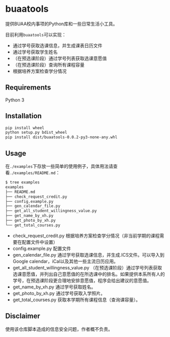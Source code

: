# buaatools

提供BUAA校内事项的Python库和一些日常生活小工具。

目前利用`buaatools`可以实现：

- 通过学号获取选课信息，并生成课表日历文件
- 通过学号获取学生姓名
- （在预选课阶段）通过学号列表获取选课意愿值
- （在预选课阶段）查询所有课程容量
- 根据培养方案检查学分情况

## Requirements

Python 3

## Installation

```bash
pip install wheel
python setup.py bdist_wheel
pip install dist/buaatools-0.0.2-py3-none-any.whl
```

## Usage

在`./examples`下存放一些简单的使用例子，具体用法请查看`./examples/README.md`：

```bash
$ tree examples
examples
├── README.md
├── check_request_credit.py
├── config.example.py
├── gen_calendar_file.py
├── get_all_student_willingness_value.py
├── get_name_by_xh.py
├── get_photo_by_xh.py
└── get_total_courses.py
```

- check_request_credit.py 根据培养方案检查学分情况（非当前学期的课程需要在配置文件中设置）
- config.example.py 配置文件
- gen_calendar_file.py 通过学号获取选课信息，并生成.ICS文件。可以导入到Google calendar，iCal以及其他一些主流日历应用。
- get_all_student_willingness_value.py （在预选课阶段）通过学号列表获取选课意愿值，并列出自己意愿值的在所选课中的排名。如果提供本系所有人的学号，在预选课阶段更合理地安排意愿值，程序会给出建议的意愿值。
- get_name_by_xh.py 通过学号获取姓名。
- get_photo_by_xh.py 通过学号获取入学照片。
- get_total_courses.py 获取本学期所有课程信息（查询课容量）。


## Disclaimer

使用该仓库脚本造成的信息安全问题，作者概不负责。